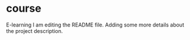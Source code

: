 # course
E-learning 
I am editing the README file. Adding some more details about the project description.
